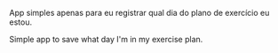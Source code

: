 App simples apenas para eu registrar qual dia do plano de exercício eu estou.

Simple app to save what day I'm in my exercise plan.